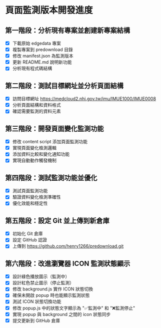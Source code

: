 # 頁面監測版本開發進度

## 第一階段：分析現有專案並創建新專案結構
- [x] 下載原始 edgedata 專案
- [x] 複製專案到 predownload 目錄
- [x] 修改 manifest.json 為監測版本
- [x] 更新 README.md 說明新功能
- [x] 分析現有程式碼結構

## 第二階段：測試目標網址並分析頁面結構
- [x] 訪問目標網址 https://medcloud2.nhi.gov.tw/imu/IMUE1000/IMUE0008
- [x] 分析頁面結構和資料格式
- [x] 確認需要監測的資料元素

## 第三階段：開發頁面變化監測功能
- [x] 修改 content script 添加頁面監測功能
- [x] 實現頁面變化檢測邏輯
- [x] 添加資料比較和變化通知功能
- [x] 實現自動動作觸發機制

## 第四階段：測試監測功能並優化
- [x] 測試頁面監測功能
- [x] 驗證資料變化檢測準確性
- [x] 優化效能和穩定性

## 第五階段：設定 Git 並上傳到新倉庫
- [x] 初始化 Git 倉庫
- [x] 設定 GitHub 認證
- [x] 上傳到 https://github.com/henry1266/predownload.git

## 第六階段：改進瀏覽器 ICON 監測狀態顯示
- [x] 設計綠色播放圖示（監測中）
- [x] 設計紅色禁止圖示（停止監測）
- [x] 修改 background.js 實作 ICON 狀態切換
- [x] 確保未開啟 popup 時也能顯示監測狀態
- [x] 測試 ICON 狀態切換功能
- [x] 修改 popup.js 中的狀態文字顯示為 "✅監測中" 和 "❌監測停止"
- [x] 實現 popup 與 background 之間的 icon 狀態同步
- [x] 提交更新到 GitHub 倉庫
